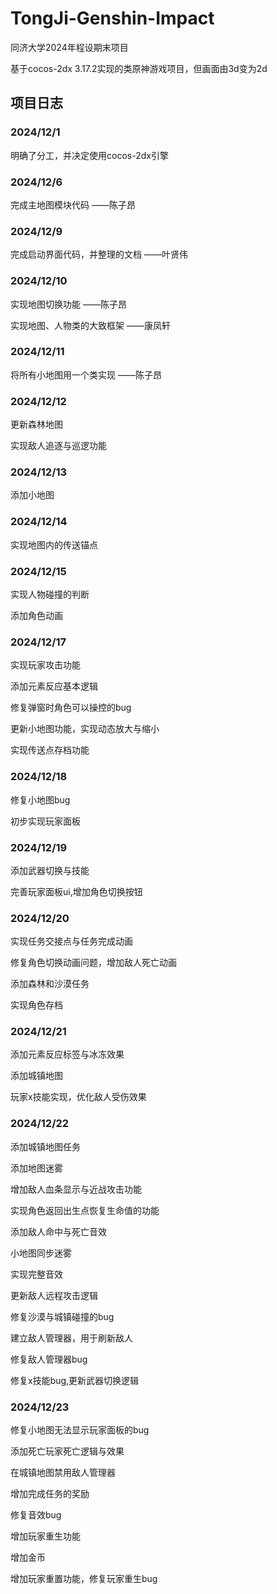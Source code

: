 # TongJi-Genshin-Impact
同济大学2024年程设期末项目

基于cocos-2dx 3.17.2实现的类原神游戏项目，但画面由3d变为2d

## 项目日志


### 2024/12/1<br/>
明确了分工，并决定使用cocos-2dx引擎


### 2024/12/6<br/>
完成主地图模块代码         ——陈子昂


### 2024/12/9<br/>
完成启动界面代码，并整理的文档           ——叶贤伟


### 2024/12/10<br/>
实现地图切换功能           ——陈子昂

实现地图、人物类的大致框架   ——康凤轩


### 2024/12/11<br/>
将所有小地图用一个类实现      ——陈子昂


### 2024/12/12<br/>
更新森林地图

实现敌人追逐与巡逻功能


### 2024/12/13<br/>
添加小地图


### 2024/12/14<br/>
实现地图内的传送锚点


### 2024/12/15<br/>
实现人物碰撞的判断

添加角色动画


### 2024/12/17<br/>
实现玩家攻击功能

添加元素反应基本逻辑

修复弹窗时角色可以操控的bug

更新小地图功能，实现动态放大与缩小

实现传送点存档功能


### 2024/12/18<br/>
修复小地图bug

初步实现玩家面板


### 2024/12/19<br/>
添加武器切换与技能

完善玩家面板ui,增加角色切换按钮


### 2024/12/20<br/>
实现任务交接点与任务完成动画

修复角色切换动画问题，增加敌人死亡动画

添加森林和沙漠任务

实现角色存档


### 2024/12/21<br/>
添加元素反应标签与冰冻效果

添加城镇地图

玩家x技能实现，优化敌人受伤效果


### 2024/12/22<br/>
添加城镇地图任务

添加地图迷雾

增加敌人血条显示与近战攻击功能

实现角色返回出生点恢复生命值的功能

添加敌人命中与死亡音效

小地图同步迷雾

实现完整音效

更新敌人远程攻击逻辑

修复沙漠与城镇碰撞的bug

建立敌人管理器，用于刷新敌人

修复敌人管理器bug

修复x技能bug,更新武器切换逻辑


### 2024/12/23<br/>
修复小地图无法显示玩家面板的bug

添加死亡玩家死亡逻辑与效果

在城镇地图禁用敌人管理器

增加完成任务的奖励

修复音效bug

增加玩家重生功能

增加金币

增加玩家重置功能，修复玩家重生bug



